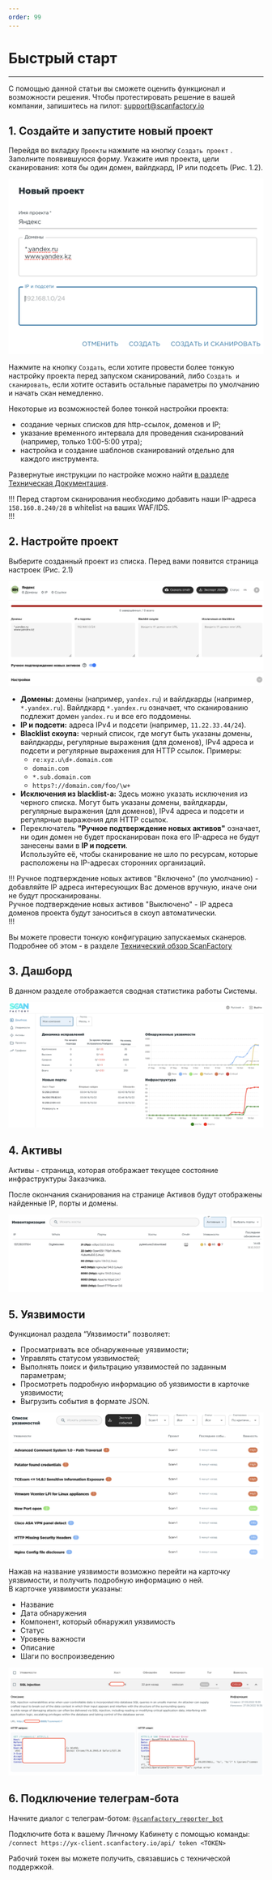 ```yaml
---
order: 99
---
```

# Быстрый старт

---

С помощью данной статьи вы сможете оценить функционал и возможности решения. Чтобы протестировать решение в вашей компании, запишитесь на пилот: [support@scanfactory.io](mailto:support@scanfactory.io)

## 1. Создайте и запустите новый проект

Перейдя во вкладку `Проекты` нажмите на кнопку `Создать проект` . Заполните появившуюся форму. Укажите имя проекта, цели сканирования: хотя бы один домен, вайлдкард, IP или подсеть (Рис. 1.2).

![Рис. 1.2](./static/1-2.png)

Нажмите на кнопку `Создать`, если хотите провести более тонкую настройку проекта перед запуском сканирований, либо `Cоздать и сканировать`, если хотите оставить остальные параметры по умолчанию и начать скан немедленно.

Некоторые из возможностей более тонкой настройки проекта:

- создание черных списков для http-ссылок, доменов и IP;
- указание временного интервала для проведения сканирований (например, только 1:00-5:00 утра);
- настройка и создание шаблонов сканирований отдельно для каждого инструмента.

Развернутые инструкции по настройке можно найти [в разделе Техническая Документация](./technical-overview.md).

!!!
Перед стартом сканирования необходимо добавить наши IP-адреса `158.160.8.240/28` в whitelist на ваших WAF/IDS.  
!!!

## 2. Настройте проект

Выберите созданный проект из списка. Перед вами появится страница настроек (Рис. 2.1)  

![Рис. 2.1](/static/1-3.png)

- **Домены:** домены (например, `yandex.ru`) и вайлдкарды (например, `*.yandex.ru`). Вайлдкард `*.yandex.ru` означает, что сканированию подлежит домен `yandex.ru` и все его поддомены.
- **IP и подсети:** адреса IPv4 и подсети (например, `11.22.33.44/24`).
- **Blacklist скоупа:** черный список, где могут быть указаны домены, вайлдкарды, регулярные выражения (для доменов), IPv4 адреса и подсети и регулярные выражения для HTTP ссылок.
Примеры:
  - `re:xyz.u\d+.domain.com`
  - `domain.com`
  - `*.sub.domain.com`
  - `https?://domain.com/foo/\w+`
- **Исключения из blacklist-a:** Здесь можно указать исключения из черного списка. Могут быть указаны домены, вайлдкарды, регулярные выражения (для доменов), IPv4 адреса и подсети и регулярные выражения для HTTP ссылок.
- Переключатель **"Ручное подтверждение новых активов"** означает, ни один домен не будет просканирован пока его IP-адреса не будут занесены вами в **IP и подсети**.  
Используйте её, чтобы сканирование не шло по ресурсам, которые расположены на IP-адресах сторонних организаций.  

!!!
Ручное подтверждение новых активов "Включено" (по умолчанию) - добавляйте IP адреса интересующих Вас доменов вручную, иначе они не будут просканированы.  
Ручное подтверждение новых активов "Выключено" - IP адреса доменов проекта будут заноситься в скоуп автоматически.  
!!!

Вы можете провести тонкую конфигурацию запускаемых сканеров. Подробнее об этом - в разделе [Технический обзор ScanFactory](/technical-overview.md) 

## 3. Дашборд

В данном разделе отображается сводная статистика работы Системы.

![Рис. 3.1](./static/3-1.png)

## 4. Активы

Активы - страница, которая отображает текущее состояние инфраструктуры Заказчика.

После окончания сканирования на странице Активов будут отображены найденные IP, порты и домены.

![Рис. 4.1](./static/4-1.png)

## 5. Уязвимости

Функционал раздела “Уязвимости” позволяет:

- Просматривать все обнаруженные уязвимости;  
- Управлять статусом уязвимостей;  
- Выполнять поиск и фильтрацию уязвимостей по заданным параметрам;  
- Просмотреть подробную информацию об уязвимости в карточке уязвимости;  
- Выгрузить события в формате JSON.  

![Рис. 5.1](./static/5-1.png)

Нажав на название уязвимости возможно перейти на карточку уязвимости, и получить подробную информацию о ней.  
В карточке уязвимости указаны:

- Название  
- Дата обнаружения
- Компонент, который обнаружил уязвимость
- Статус
- Уровень важности
- Описание
- Шаги по воспроизведению

![Рис. 5.2](./static/5-2.png)

## 6. Подключение телеграм-бота

Начните диалог с телеграм-ботом: [`@scanfactory_reporter_bot`](https://t.me/scanfactory_reporter_bot)

Подключите бота к вашему Личному Кабинету с помощью команды:  
`/connect https://yx-client.scanfactory.io/api/ token <TOKEN>`

Рабочий токен вы можете получить, связавшись с технической поддержкой.  
